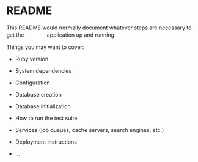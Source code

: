 # README

This README would normally document whatever steps are necessary to get the　　　　
application up and running.

Things you may want to cover:

* Ruby version

* System dependencies  

* Configuration

* Database creation

* Database initialization

* How to run the test suite

* Services (job queues, cache servers, search engines, etc.)

* Deployment instructions

* ...
